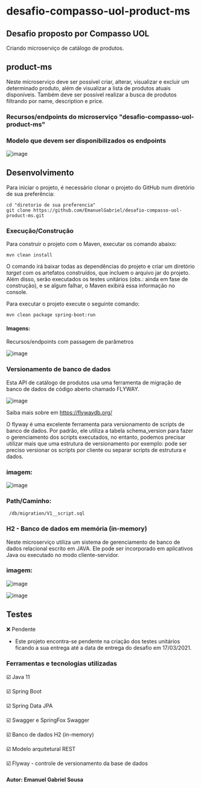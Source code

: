 # desafio-compasso-uol-product-ms

## Desafio proposto por Compasso UOL

Criando microserviço de catálogo de produtos.


## product-ms
Neste microserviço deve ser possível criar, alterar, visualizar e excluir um determinado produto, além de visualizar a lista de produtos atuais disponíveis. Também deve ser possível realizar a busca de produtos filtrando por name, description e price.



### Recursos/endpoints do microserviço "desafio-compasso-uol-product-ms"

### Modelo que devem ser disponibilizados os endpoints

![image](https://user-images.githubusercontent.com/16214525/111205439-ffa47c80-85a5-11eb-90c5-c1f1722b4c84.png)


## Desenvolvimento

Para iniciar o projeto, é necessário clonar o projeto do GitHub num diretório de sua preferência:

```shell
cd "diretorio de sua preferencia"
git clone https://github.com/EmanuelGabriel/desafio-compasso-uol-product-ms.git
```

### Execução/Construção

Para construir o projeto com o Maven, executar os comando abaixo:

```shell
mvn clean install
```

O comando irá baixar todas as dependências do projeto e criar um diretório *target* com os artefatos construídos, que incluem o arquivo jar do projeto. Além disso, serão executados os testes unitários (obs.: ainda em fase de construção), e se algum falhar, o Maven exibirá essa informação no console.

Para executar o projeto execute o seguinte comando:
```shell
mvn clean package spring-boot:run
```


#### Imagens:

Recursos/endpoints com passagem de parâmetros

![image](https://user-images.githubusercontent.com/16214525/111205086-9b81b880-85a5-11eb-83bc-ae3bc5d71e39.png)


### Versionamento de banco de dados
Esta API de catálogo de produtos usa uma ferramenta de migração de banco de dados de código aberto chamado FLYWAY. 

![image](https://user-images.githubusercontent.com/16214525/111208096-1a2c2500-85a9-11eb-9f2a-b23e2d8432c5.png)

 Saiba mais sobre em https://flywaydb.org/
 
O flyway é uma excelente ferramenta para versionamento de scripts de banco de dados. Por padrão, ele utiliza a tabela schema_version para fazer o gerenciamento dos scripts executados, no entanto, podemos precisar utilizar mais que uma estrutura de versionamento por exemplo: pode ser preciso versionar os scripts por cliente ou separar scripts de estrutura e dados.

### imagem:
![image](https://user-images.githubusercontent.com/16214525/111208273-4cd61d80-85a9-11eb-9c73-4915fa668459.png)

### Path/Caminho:
```shell
 /db/migration/V1__script.sql
```



### H2 - Banco de dados em memória (in-memory)
Neste microserviço utiliza um sistema de gerenciamento de banco de dados relacional escrito em JAVA. Ele pode ser incorporado em aplicativos Java ou executado no modo cliente-servidor. 

### imagem:
![image](https://user-images.githubusercontent.com/16214525/111208821-033a0280-85aa-11eb-8c01-258567282b28.png)

![image](https://user-images.githubusercontent.com/16214525/111209272-9410de00-85aa-11eb-87a8-89dfe78a6b4c.png)


## Testes

❌ Pendente

- Este projeto encontra-se pendente na criação dos testes unitários ficando a sua entrega até a data de entrega do desafio em 17/03/2021.  



<h3>Ferramentas e tecnologias utilizadas</h3>

:ballot_box_with_check: Java 11

:ballot_box_with_check: Spring Boot

:ballot_box_with_check: Spring Data JPA

:ballot_box_with_check: Swagger e SpringFox Swagger

:ballot_box_with_check: Banco de dados H2 (in-memory)

:ballot_box_with_check: Modelo arquitetural REST

:ballot_box_with_check: Flyway - controle de versionamento da base de dados


#### Autor: Emanuel Gabriel Sousa

